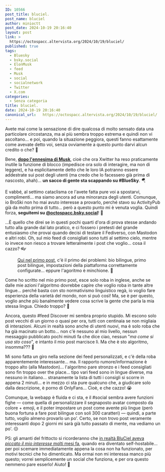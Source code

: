 ```yaml
---
ID: 10566
post_title: bluciel.
post_name: bluciel
author: minioctt
post_date: 2024-10-19 20:16:40
layout: post
link: >
  https://octospacc.altervista.org/2024/10/19/bluciel/
published: true
tags:
  - Bluesky
  - bsky.social
  - ElonMusk
  - feed
  - Musk
  - social
  - socialnetwork
  - Twitter
  - X.com
categories:
  - Senza categoria
title: bluciel.
date: 2024-10-19 20:16:40
canonical_url:   https://octospacc.altervista.org/2024/10/19/bluciel/
---
```

<!-- wp:paragraph -->
<p>Avete mai come la sensazione di dire qualcosa di molto sensato data una particolare circostanza, ma ai più sembra troppo estrema e quindi non vi ascoltano... e poi, quando la situazione peggiora, questi fanno esattamente come avevate detto voi, senza ovviamente a questo punto darvi alcun credito o che? 🍃️</p>
<!-- /wp:paragraph -->

<!-- wp:paragraph -->
<p>Bene, <a href="https://decrypt.co/287241/bluesky-signups-surge-elon-musk-twitter-ai"><strong>dopo l'ennesima di Musk</strong></a>, cioè che ora Xwitter ha reso praticamente inutile la funzione di blocco (impedisce ora solo di interagire, ma non di leggere), e ha esplicitamente detto che le loro IA potranno essere addestrate sui post degli utenti (ma credo che lo facessero già prima di nascosto, ahah)... <strong>un sacco di gente sta scappando su #BlueSky</strong>. 🪂️</p>
<!-- /wp:paragraph -->

<!-- wp:paragraph -->
<p>E vabbé, al settimo cataclisma ce l'avete fatta pure voi a spostarvi, complimenti... ma siamo ancora ad una minoranza degli utenti. Comunque, io BroSki non ho mai avuto interesse a provarlo, perché stavo su ActivityPub già da molto prima di tutto... però a questo punto mi è venuta voglia. Quindi forza, <strong>seguitemi su <a href="https://bsky.app/profile/octospacc.bsky.social">@octospacc.bsky.social</a></strong>! 💖️</p>
<!-- /wp:paragraph -->

<!-- wp:paragraph -->
<p>...È quello che direi se in questi pochi quarti d'ora di prova stesse andando tutto alla grande dal lato pratico, e ci fossero i pretesti del grande entusiasmo che provai quando decisi di testare il Fediverso, con Mastodon e altri robi. Oh, sul mio feed di consigliati sono tutti al settimo cielo, mentre io invece non riesco a trovare letteralmente i post che voglio... cosa il cazzo? 👓️</p>
<!-- /wp:paragraph -->

<!-- wp:paragraph -->
<p></p>
<!-- /wp:paragraph -->

<!-- wp:image {"id":10570,"sizeSlug":"full","linkDestination":"none","align":"center"} -->
<figure class="wp-block-image aligncenter size-full"><img src="{{site.cdnurl}}/assets/uploads/2024/10/image-9.png" alt="" class="wp-image-10570"/><figcaption class="wp-element-caption"><a href="https://bsky.app/profile/octospacc.bsky.social/post/3l6ux3qgx242m">Qui nel primo post</a>, c'è il primo dei problemi: bio bilingue, primo post bilingue, impostazioni della piattaforma correttamente configurate… eppure l'agoritmo è minchione. 🤥</figcaption></figure>
<!-- /wp:image -->

<!-- wp:paragraph -->
<p></p>
<!-- /wp:paragraph -->

<!-- wp:paragraph -->
<p>Come ho scritto nel mio primo post, esce solo roba in inglese, anche se dalle mie azioni l'algoritmo dovrebbe capire che voglio roba in tante altre lingue... perché basta con sto normativismo linguistico regà, io voglio fare esperienza della varietà del mondo, non si può così! Ma, se è per questo, voglio anche più banalmente vedere cosa scrive la gente che parla la mia stessa lingua. Chiedo troppo? 🎈️</p>
<!-- /wp:paragraph -->

<!-- wp:paragraph -->
<p>Ancora, questo #feed Discover mi sembra proprio stupido. Mi escono solo post vecchi di un giorno o quasi per ora, tutti con centinaia se non migliaia di interazioni. Alcuni in realtà sono anche di utenti nuovi, ma è solo roba che ha già macinato un botto... non c'è nessuno al mio livello, nessun messaggio pubblicato pochi minuti fa che dice ciao, nessun "<em>ma come si usa sto coso</em>", e intanto il mio post marcisce lì. Ma che è sto algoritmo, insomma??? 🔭️</p>
<!-- /wp:paragraph -->

<!-- wp:paragraph -->
<p>Mi sono fatta un giro nella sezione dei feed personalizzati, e c'è della roba apparentemente interessante... ma. Il rapporto rumore/informazione è troppo alto (alla Mastodon)... l'algoritmo pare stronzo e i feed consigliati sono fin troppo over the place... tipo vari feed sono in lingue diverse, ma nessuno in italiano... stranamente la lista di tutti i consigli si scorre in appena 2 minuti... e in mezzo ci sta pure qualcuno che, a giudicare solo dalla descrizione, è porno di OnlyFans... Cioè, e che cazzo! 😭️</p>
<!-- /wp:paragraph -->

<!-- wp:paragraph -->
<p>Comunque, la webapp è fluida e ci sta, e il #social sembra avere funzioni fighe — come quella di personalizzare il segnaposto avatar composto da colore + emoji, e il poter impostare un post come avente più lingue (però buona fortuna a fare post bilingue con soli 300 caratteri) — quindi, a parte tutto, voglio almeno provarlo un po'. Certo, se non trovo post veramente interessanti dopo 2 giorni mi sarà già tutto passato di mente, ma vediamo un po'. 😔️</p>
<!-- /wp:paragraph -->

<!-- wp:paragraph -->
<p>PS: gli amanti del frittocto si ricorderanno che <a href="/microblog-mirror/2024/02/23/cieloblu-decentralizzato/">in realtà BluCiel aveva <em>piccato il mio interesse</em> molti mesi fa</a>, quando era diventato self-hostabile... per poi scemare immediatamente appena la cosa non ha funzionato, per motivi tecnici che ho dimenticato. Ma ormai non mi interessa manco più questo; vorrei semplicemente un social che funziona, e per ora questo nemmeno pare esserlo! Aiuto! 🌋️</p>
<!-- /wp:paragraph -->